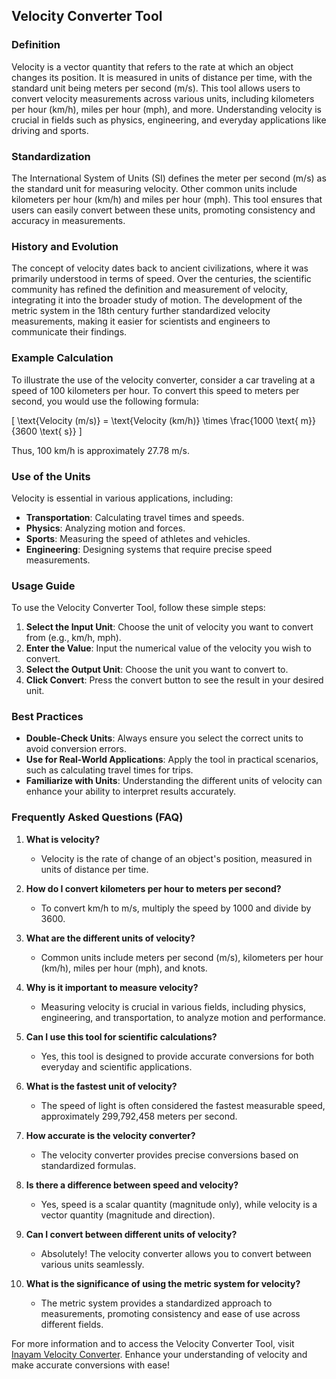 ## Velocity Converter Tool

### Definition
Velocity is a vector quantity that refers to the rate at which an object changes its position. It is measured in units of distance per time, with the standard unit being meters per second (m/s). This tool allows users to convert velocity measurements across various units, including kilometers per hour (km/h), miles per hour (mph), and more. Understanding velocity is crucial in fields such as physics, engineering, and everyday applications like driving and sports.

### Standardization
The International System of Units (SI) defines the meter per second (m/s) as the standard unit for measuring velocity. Other common units include kilometers per hour (km/h) and miles per hour (mph). This tool ensures that users can easily convert between these units, promoting consistency and accuracy in measurements.

### History and Evolution
The concept of velocity dates back to ancient civilizations, where it was primarily understood in terms of speed. Over the centuries, the scientific community has refined the definition and measurement of velocity, integrating it into the broader study of motion. The development of the metric system in the 18th century further standardized velocity measurements, making it easier for scientists and engineers to communicate their findings.

### Example Calculation
To illustrate the use of the velocity converter, consider a car traveling at a speed of 100 kilometers per hour. To convert this speed to meters per second, you would use the following formula:

\[ 
\text{Velocity (m/s)} = \text{Velocity (km/h)} \times \frac{1000 \text{ m}}{3600 \text{ s}} 
\]

Thus, 100 km/h is approximately 27.78 m/s.

### Use of the Units
Velocity is essential in various applications, including:
- **Transportation**: Calculating travel times and speeds.
- **Physics**: Analyzing motion and forces.
- **Sports**: Measuring the speed of athletes and vehicles.
- **Engineering**: Designing systems that require precise speed measurements.

### Usage Guide
To use the Velocity Converter Tool, follow these simple steps:
1. **Select the Input Unit**: Choose the unit of velocity you want to convert from (e.g., km/h, mph).
2. **Enter the Value**: Input the numerical value of the velocity you wish to convert.
3. **Select the Output Unit**: Choose the unit you want to convert to.
4. **Click Convert**: Press the convert button to see the result in your desired unit.

### Best Practices
- **Double-Check Units**: Always ensure you select the correct units to avoid conversion errors.
- **Use for Real-World Applications**: Apply the tool in practical scenarios, such as calculating travel times for trips.
- **Familiarize with Units**: Understanding the different units of velocity can enhance your ability to interpret results accurately.

### Frequently Asked Questions (FAQ)

1. **What is velocity?**
   - Velocity is the rate of change of an object's position, measured in units of distance per time.

2. **How do I convert kilometers per hour to meters per second?**
   - To convert km/h to m/s, multiply the speed by 1000 and divide by 3600.

3. **What are the different units of velocity?**
   - Common units include meters per second (m/s), kilometers per hour (km/h), miles per hour (mph), and knots.

4. **Why is it important to measure velocity?**
   - Measuring velocity is crucial in various fields, including physics, engineering, and transportation, to analyze motion and performance.

5. **Can I use this tool for scientific calculations?**
   - Yes, this tool is designed to provide accurate conversions for both everyday and scientific applications.

6. **What is the fastest unit of velocity?**
   - The speed of light is often considered the fastest measurable speed, approximately 299,792,458 meters per second.

7. **How accurate is the velocity converter?**
   - The velocity converter provides precise conversions based on standardized formulas.

8. **Is there a difference between speed and velocity?**
   - Yes, speed is a scalar quantity (magnitude only), while velocity is a vector quantity (magnitude and direction).

9. **Can I convert between different units of velocity?**
   - Absolutely! The velocity converter allows you to convert between various units seamlessly.

10. **What is the significance of using the metric system for velocity?**
    - The metric system provides a standardized approach to measurements, promoting consistency and ease of use across different fields.

For more information and to access the Velocity Converter Tool, visit [Inayam Velocity Converter](https://www.inayam.co/unit-converter/velocity). Enhance your understanding of velocity and make accurate conversions with ease!